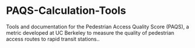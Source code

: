 # PAQS-Calculation-Tools
Tools and documentation for the Pedestrian Access Quality Score (PAQS), a metric developed at UC Berkeley to measure the quality of pedestrian access routes to rapid transit stations..
